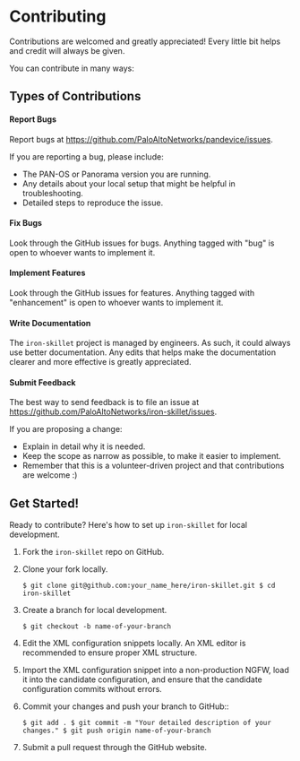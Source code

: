 
# Contributing
Contributions are welcomed and greatly appreciated! Every little bit helps and credit will always be given.

You can contribute in many ways:

Types of Contributions
--
#### Report Bugs
Report bugs at https://github.com/PaloAltoNetworks/pandevice/issues.

If you are reporting a bug, please include:

* The PAN-OS or Panorama version you are running.
* Any details about your local setup that might be helpful in troubleshooting.
* Detailed steps to reproduce the issue.

#### Fix Bugs
Look through the GitHub issues for bugs. Anything tagged with "bug"
is open to whoever wants to implement it.

#### Implement Features
Look through the GitHub issues for features. Anything tagged with "enhancement"
is open to whoever wants to implement it.

#### Write Documentation
The  `iron-skillet` project is managed by engineers.  As such, it could always use better documentation. Any edits that helps make the documentation clearer and more effective is greatly appreciated.

#### Submit Feedback
The best way to send feedback is to file an issue at https://github.com/PaloAltoNetworks/iron-skillet/issues.

If you are proposing a change:

* Explain in detail why it is needed.
* Keep the scope as narrow as possible, to make it easier to implement.
* Remember that this is a volunteer-driven project and that contributions are welcome :)

Get Started!
------------

Ready to contribute? Here's how to set up `iron-skillet` for local development.

1. Fork the `iron-skillet` repo on GitHub.
2. Clone your fork locally.

    `$ git clone git@github.com:your_name_here/iron-skillet.git
   $ cd iron-skillet`

3. Create a branch for local development.

    `$ git checkout -b name-of-your-branch`

4. Edit the XML configuration snippets locally.  An XML editor is recommended to ensure proper XML structure.

5. Import the XML configuration snippet into a non-production NGFW, load it into the candidate configuration, and ensure that the candidate configuration commits without errors.

6. Commit your changes and push your branch to GitHub::

    `$ git add .
   $ git commit -m "Your detailed description of your changes."
   $ git push origin name-of-your-branch`

7. Submit a pull request through the GitHub website.
